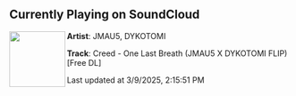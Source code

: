 ## Currently Playing on SoundCloud

[<img align="left" width="100" src="https://i1.sndcdn.com/artworks-flpy12hfiKUfzd07-qN7CWw-t500x500.png">](https://soundcloud.com/jmau5_jesse/creedflip)

**Artist**: JMAU5, DYKOTOMI 

**Track**: Creed - One Last Breath (JMAU5 X DYKOTOMI FLIP) [Free DL]

Last updated at 3/9/2025, 2:15:51 PM
